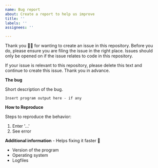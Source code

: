 ```yaml
---
name: Bug report
about: Create a report to help us improve
title: ''
labels: ''
assignees: ''

---
```


Thank you 🙇‍♀ for wanting to create an issue in this repository. Before you do, please ensure you are filing the issue in the right place. Issues should only be opened on if the issue relates to code in this repository.

If your issue is relevant to this repository, please delete this text and continue to create this issue. Thank you in advance.

**The bug**

Short description of the bug.

``
Insert program output here - if any
``

**How to Reproduce**

Steps to reproduce the behavior:
1. Enter '...'
2. See error

**Additional information** - Helps fixing it faster :wrench:
* Version of the program
* Operating system
* Logfiles

